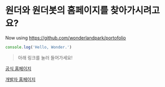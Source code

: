 # 원더와 원더봇의 홈페이지를 찾아가시려고요?

Now using https://github.com/wonderlandpark/portofolio

```js
console.log('Hello, Wonder.')
```

> 아래 링크를 눌러 들어가세요!

[공식 홈페이지](http://wonderbot.xyz)

[개발자 홈페이지](http://dev.wonderbot.xyz)
